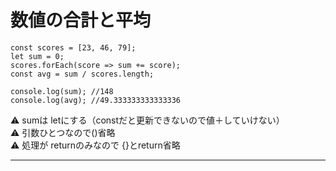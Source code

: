 # 数値の合計と平均
~~~
const scores = [23, 46, 79];
let sum = 0;
scores.forEach(score => sum += score);
const avg = sum / scores.length;

console.log(sum); //148
console.log(avg); //49.333333333333336
~~~
⚠️ sumは letにする（constだと更新できないので値＋していけない）   
⚠️ 引数ひとつなので()省略    
⚠️ 処理が returnのみなので {}とreturn省略
***
